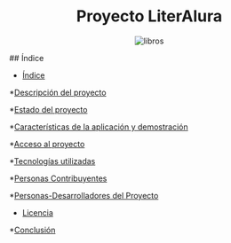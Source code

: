 <h1 align="center"> Proyecto LiterAlura </h1>

<p align="center">
  <img src="https://github.com/stevenAnto/libros/assets/79427465/a5fec4f8-29e8-4e53-b363-0209a478f783" alt="libros" />
</p>
## Índice

* [Índice](#índice)

*[Descripción del proyecto](#descripción-del-proyecto)

*[Estado del proyecto](#Estado-del-proyecto)

*[Características de la aplicación y demostración](#Características-de-la-aplicación-y-demostración)

*[Acceso al proyecto](#acceso-proyecto)

*[Tecnologías utilizadas](#tecnologías-utilizadas)

*[Personas Contribuyentes](#personas-contribuyentes)

*[Personas-Desarrolladores del Proyecto](#personas-desarrolladores)

* [Licencia](#licencia)

*[Conclusión](#conclusión)
